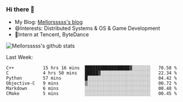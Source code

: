 ### Hi there 👋

- My Blog: [Mellorsssss's blog](https://mellorsssss.com/)
- 😄Interests: Distributed Systems & OS & Game Development
- 🤔Intern at Tencent, ByteDance


![Mellorsssss's github stats](https://github-readme-stats.vercel.app/api?username=Mellorsssss&show_icons=true&theme=radical)

<!-- ![Top Langs](https://github-readme-stats.vercel.app/api/top-langs/?username=anuraghazra&hide=javascript,html,typescript,css,glsl) -->

<!--
**Mellorsssss/Mellorsssss** is a ✨ _special_ ✨ repository because its `README.md` (this file) appears on your GitHub profile.

Here are some ideas to get you started:

- 🔭 I’m currently working on ...
- 🌱 I’m currently learning ...
- 👯 I’m looking to collaborate on ...
- 🤔 I’m looking for help with ...
- 💬 Ask me about ...
- 📫 How to reach me: ...
- 😄 Pronouns: ...
- ⚡ Fun fact: ...
-->

Last Week:
<!--START_SECTION:waka-->

```text
C++           15 hrs 16 mins  █████████████████▓░░░░░░░   70.58 %
C             4 hrs 50 mins   █████▓░░░░░░░░░░░░░░░░░░░   22.34 %
Python        57 mins         █░░░░░░░░░░░░░░░░░░░░░░░░   04.42 %
Objective-C   9 mins          ▒░░░░░░░░░░░░░░░░░░░░░░░░   00.72 %
Markdown      6 mins          ░░░░░░░░░░░░░░░░░░░░░░░░░   00.48 %
CMake         5 mins          ░░░░░░░░░░░░░░░░░░░░░░░░░   00.45 %
```

<!--END_SECTION:waka-->
